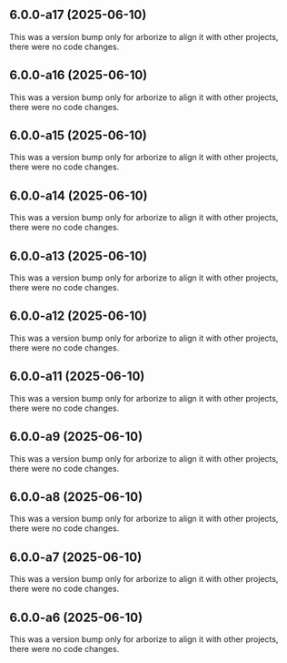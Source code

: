 ## 6.0.0-a17 (2025-06-10)

This was a version bump only for arborize to align it with other projects, there were no code changes.

## 6.0.0-a16 (2025-06-10)

This was a version bump only for arborize to align it with other projects, there were no code changes.

## 6.0.0-a15 (2025-06-10)

This was a version bump only for arborize to align it with other projects, there were no code changes.

## 6.0.0-a14 (2025-06-10)

This was a version bump only for arborize to align it with other projects, there were no code changes.

## 6.0.0-a13 (2025-06-10)

This was a version bump only for arborize to align it with other projects, there were no code changes.

## 6.0.0-a12 (2025-06-10)

This was a version bump only for arborize to align it with other projects, there were no code changes.

## 6.0.0-a11 (2025-06-10)

This was a version bump only for arborize to align it with other projects, there were no code changes.

## 6.0.0-a9 (2025-06-10)

This was a version bump only for arborize to align it with other projects, there were no code changes.

## 6.0.0-a8 (2025-06-10)

This was a version bump only for arborize to align it with other projects, there were no code changes.

## 6.0.0-a7 (2025-06-10)

This was a version bump only for arborize to align it with other projects, there were no code changes.

## 6.0.0-a6 (2025-06-10)

This was a version bump only for arborize to align it with other projects, there were no code changes.